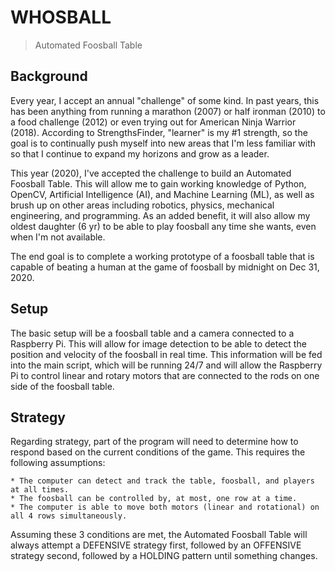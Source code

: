 # WHOSBALL

>Automated Foosball Table

## Background
Every year, I accept an annual "challenge" of some kind. In past years, this has been anything from running a marathon (2007) or half ironman (2010) to a food challenge (2012) or even trying out for American Ninja Warrior (2018). According to StrengthsFinder, "learner" is my #1 strength, so the goal is to continually push myself into new areas that I'm less familiar with so that I continue to expand my horizons and grow as a leader.

This year (2020), I've accepted the challenge to build an Automated Foosball Table. This will allow me to gain working knowledge of Python, OpenCV, Artificial Intelligence (AI), and Machine Learning (ML), as well as brush up on other areas including robotics, physics, mechanical engineering, and programming. As an added benefit, it will also allow my oldest daughter (6 yr) to be able to play foosball any time she wants, even when I'm not available.

The end goal is to complete a working prototype of a foosball table that is capable of beating a human at the game of foosball by midnight on Dec 31, 2020.


## Setup
The basic setup will be a foosball table and a camera connected to a Raspberry Pi. This will allow for image detection to be able to detect the position and velocity of the foosball in real time. This information will be fed into the main script, which will be running 24/7 and will allow the Raspberry Pi to control linear and rotary motors that are connected to the rods on one side of the foosball table.


## Strategy
Regarding strategy, part of the program will need to determine how to respond based on the current conditions of the game. This requires the following assumptions:

```
* The computer can detect and track the table, foosball, and players at all times.
* The foosball can be controlled by, at most, one row at a time.
* The computer is able to move both motors (linear and rotational) on all 4 rows simultaneously.
```

Assuming these 3 conditions are met, the Automated Foosball Table will always attempt a DEFENSIVE strategy first, followed by an OFFENSIVE strategy second, followed by a HOLDING pattern until something changes.
